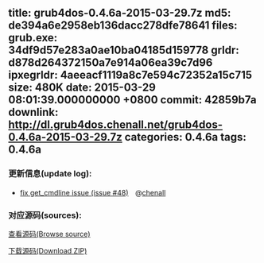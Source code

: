 title: grub4dos-0.4.6a-2015-03-29.7z
md5: de394a6e2958eb136dacc278dfe78641
files:
  grub.exe: 34df9d57e283a0ae10ba04185d159778
  grldr: d878d264372150a7e914a06ea39c7d96
  ipxegrldr: 4aeeacf1119a8c7e594c72352a15c715
size: 480K
date: 2015-03-29 08:01:39.000000000 +0800
commit: 42859b7a
downlink: http://dl.grub4dos.chenall.net/grub4dos-0.4.6a-2015-03-29.7z
categories: 0.4.6a
tags: 0.4.6a
---


### 更新信息(update log):
  * [fix get_cmdline issue (issue #48)](https://github.com/chenall/grub4dos/commit/42859b7aba5265fd242ef592a6fa6161089aca67)　@[chenall](https://github.com/chenall)

### 对应源码(sources):
  [查看源码(Browse source)](https://github.com/chenall/grub4dos/tree/42859b7aba5265fd242ef592a6fa6161089aca67)

  [下载源码(Download ZIP)](https://github.com/chenall/grub4dos/archive/42859b7aba5265fd242ef592a6fa6161089aca67.zip)
